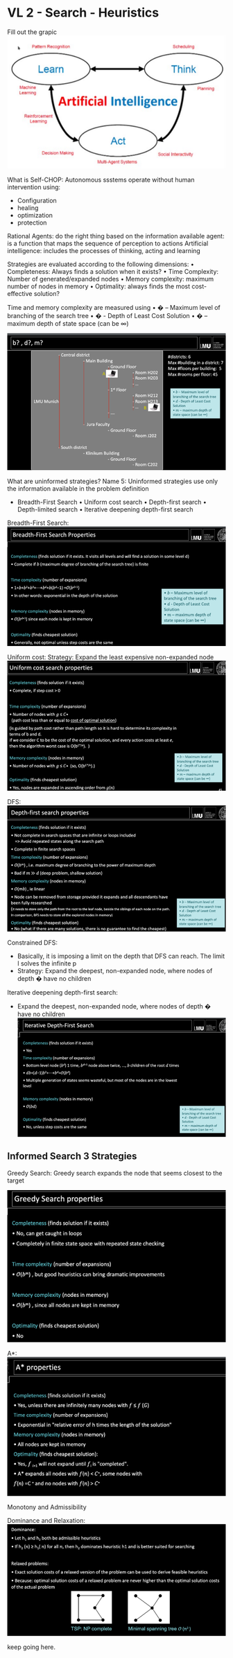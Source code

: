 # VL 2 - Search - Heuristics
Fill out the grapic
![img.png](img_15.png)

What is Self-CHOP:
Autonomous ssstems operate without human intervention using:
- Configuration
- healing
- optimization
- protection

Rational Agents: do the right thing based on the information available
agent: is a function that maps the sequence of perception to actions
Artificial intelligence: includes the processes of thinking, acting and learning


Strategies are evaluated according to the following dimensions:
• Completeness: Always finds a solution when it exists?
• Time Complexity: Number of generated/expanded nodes
• Memory complexity: maximum number of nodes in memory
• Optimality: always finds the most cost-effective solution?

Time and memory complexity are measured using
• � – Maximum level of branching of the search tree
• � - Depth of Least Cost Solution
• � – maximum depth of state space (can be ∞)

![img_18.png](img_18.png)

What are uninformed strategies? Name 5:
Uninformed strategies use only the information available in the problem definition
- Breadth-First Search
• Uniform cost search
• Depth-first search
• Depth-limited search
• Iterative deepening depth-first search

Breadth-First Search:
![img_20.png](img_20.png)

Uniform cost:
Strategy: Expand the least expensive non-expanded node
![img_19.png](img_19.png)

DFS:
![img_21.png](img_21.png)

Constrained DFS:
- Basically, it is imposing a limit on the depth that DFS  can reach. The limit l solves  the infinite p
- Strategy: Expand the deepest, non-expanded node, where nodes of depth � have no children

Iterative deepening depth-first search:
 - Expand the deepest, non-expanded node, where nodes of depth � have no children
![img_22.png](img_22.png)


## Informed Search 3 Strategies
Greedy Search: Greedy search expands the node that seems
closest to the target

![img_23.png](img_23.png)

A*:
![img_24.png](img_24.png)

Monotony and Admissibility

Dominance and Relaxation:
![img_25.png](img_25.png)



keep going here.

